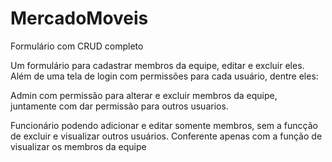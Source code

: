 # MercadoMoveis
Formulário com CRUD completo 

Um formulário para cadastrar membros da equipe, editar e excluir eles.
Além de uma tela de login com permissões para cada usuário, dentre eles:

Admin com permissão para alterar e excluir membros da equipe, juntamente com dar permissão para outros usuarios.

Funcionário podendo adicionar e editar somente membros, sem a funcção de excluir e visualizar outros usuários.
Conferente apenas com a função de visualizar os membros da equipe
